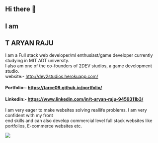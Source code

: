 ## Hi there 👋
## I am
## T ARYAN RAJU

I am a Full stack web developer/ml enthusiast/game developer currently studying in MIT ADT university.<br>
I also am one of the co-founders of 2DEV studios, a game development studio.<br>
website:- http://dev2studios.herokuapp.com/

#### Portfolio:- https://tarce09.github.io/portfolio/
#### Linkedin:- https://www.linkedin.com/in/t-aryan-raju-9459311b3/

I am very eager to make websites solving reallife problems. I am very confident with my front <br>
 end skills and  can also develop commercial level full stack websites like portfolios, E-commerce websites etc. 

<img src="https://github-readme-stats.vercel.app/api?username=tarce09&&show_icons=true&title_color=ffffff&icon_color=bb2acf&text_color=daf7dc&bg_color=151515">


